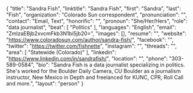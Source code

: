 {
  "title": "Sandra Fish",
  "linktitle": "Sandra Fish",
  "first": "Sandra",
  "last": "Fish",
  "organization": "Colorado Sun correspondent",
  "pronunciation": "",
  "contact": "Email, Text",
  "honorific": "",
  "pronoun": "She/Her/Hers",
  "role": "data journalist",
  "beat": [
    "Politics"
  ],
  "languages": "English",
  "email": "ZmlzaEBjb2xvcmFkb3N1bi5jb20=",
  "images": [],
  "resume": "",
  "website": "https://www.coloradosun.com/author/sandra-fish/",
  "facebook": "",
  "twitter": "https://twitter.com/fishnette",
  "instagram": "",
  "threads": "",
  "area": [
    "Statewide (Colorado)"
  ],
  "linkedin": "https://www.linkedin.com/in/sandrafish/",
  "location": "",
  "phone": "303-589-0584",
  "bio": "Sandra Fish is a data journalist specializing in politics. She's worked for the Boulder Daily Camera, CU Boulder as a journalism instructor, New Mexico in Depth and freelanced for KUNC, CPR, Roll Call and more.",
  "layout": "person"
}